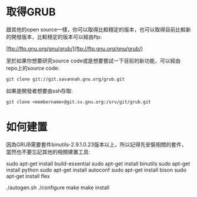 # 取得GRUB

跟其他的open source一樣，你可以取得比較穩定的版本，也可以取得目前比較新的開發版本，比較穩定的版本可以經由ftp:

[ftp://ftp.gnu.org/gnu/grub/](ftp://ftp.gnu.org/gnu/grub/)

至於如果你想要研究source code或是想要嘗試一下目前的新功能，可以經由repo上的source code:

```
git clone git://git.savannah.gnu.org/grub.git
```

如果是開發者想要由ssh存取:

```
git clone <membername>@git.sv.gnu.org:/srv/git/grub.git
```

# 如何建置

因為GRUB需要套件binutils-2.9.1.0.23版本以上，所以記得先安裝相關的套件，當然也不要忘記其他的相關建置工具:

sudo apt-get install build-essential
sudo apt-get install binutils
sudo apt-get install python
sudo apt-get install autoconf
sudo apt-get install bison
sudo apt-get install flex


./autogen.sh
./configure
make
make install
